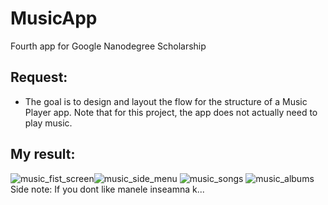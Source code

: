 # MusicApp
Fourth app for Google Nanodegree Scholarship
## Request:
- The goal is to design and layout the flow for the structure of a Music Player app. Note that for this project, the app does not actually need to play music. 
## My result:
![music_fist_screen](https://user-images.githubusercontent.com/34125719/39270198-9e9d703c-48d5-11e8-83d8-ba7d498b1de4.png)![music_side_menu](https://user-images.githubusercontent.com/34125719/39270217-aa432666-48d5-11e8-9c3f-fd8eb9f100be.png)
![music_songs](https://user-images.githubusercontent.com/34125719/39270219-acc34e48-48d5-11e8-90a9-d29050e64cbf.png)
![music_albums](https://user-images.githubusercontent.com/34125719/39270222-b04d6bac-48d5-11e8-825d-80ca438e4bfd.png)
Side note: If you dont like manele inseamna k...
